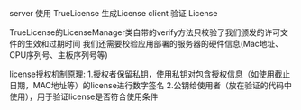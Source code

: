 server 使用 TrueLicense 生成License
client 验证 License

TrueLicense的LicenseManager类自带的verify方法只校验了我们颁发的许可文件的生效和过期时间
我们还需要校验应用部署的服务器的硬件信息(Mac地址、CPU序列号、主板序列号等)

license授权机制原理:
1.授权者保留私钥，使用私钥对包含授权信息（如使用截止日期，MAC地址等）的license进行数字签名
2.公钥给使用者（放在验证的代码中使用），用于验证license是否符合使用条件

